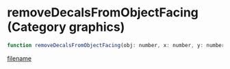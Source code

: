 # removeDecalsFromObjectFacing (Category graphics)

```js
function removeDecalsFromObjectFacing(obj: number, x: number, y: number, z: number): void
```

[filename](removeDecalsFromObjectFacing_m.md ':include')